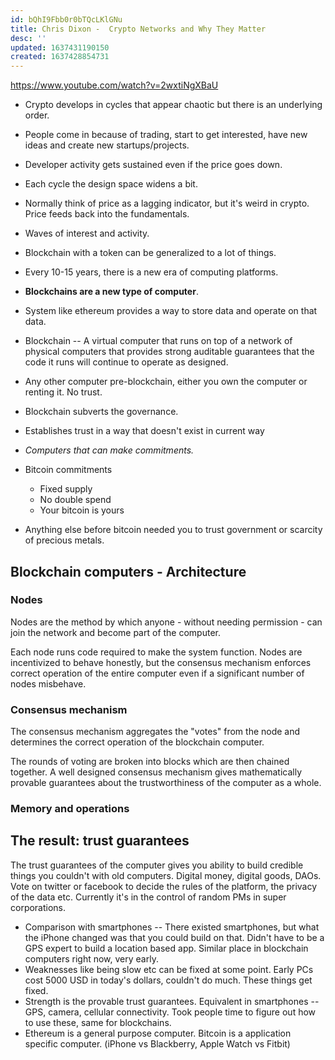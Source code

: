 ```yaml
---
id: bQhI9Fbb0r0bTQcLKlGNu
title: Chris Dixon -  Crypto Networks and Why They Matter
desc: ''
updated: 1637431190150
created: 1637428854731
---
```


https://www.youtube.com/watch?v=2wxtiNgXBaU

* Crypto develops in cycles that appear chaotic but there is an underlying order.
* People come in because of trading, start to get interested, have new ideas and create new startups/projects.
* Developer activity gets sustained even if the price goes down.
* Each cycle the design space widens a bit.
* Normally think of price as a lagging indicator, but it's weird in crypto. Price feeds back into the fundamentals.
* Waves of interest and activity.

* Blockchain with a token can be generalized to a lot of things.
* Every 10-15 years, there is a new era of computing platforms.
* **Blockchains are a new type of computer**.
* System like ethereum provides a way to store data and operate on that data.
* Blockchain -- A virtual computer that runs on top of a network of physical computers that provides strong auditable guarantees that the code it runs will continue to operate as designed.
* Any other computer pre-blockchain, either you own the computer or renting it. No trust.
* Blockchain subverts the governance.
* Establishes trust in a way that doesn't exist in current way
* *Computers that can make commitments.*
* Bitcoin commitments
  * Fixed supply
  * No double spend
  * Your bitcoin is yours
* Anything else before bitcoin needed you to trust government or scarcity of precious metals.

## Blockchain computers - Architecture

### Nodes

Nodes are the method by which anyone - without needing permission - can join the network and become part of the computer.

Each node runs code required to make the system function. Nodes are incentivized to behave honestly, but the consensus mechanism
enforces correct operation of the entire computer even if a significant number of nodes misbehave.

### Consensus mechanism

The consensus mechanism aggregates the "votes" from the node and determines the correct operation of the blockchain computer.

The rounds of voting are broken into blocks which are then chained together. A well designed consensus mechanism gives mathematically
provable guarantees about the trustworthiness of the computer as a whole.

### Memory and operations


## The result: trust guarantees

The trust guarantees of the computer gives you ability to build credible things you couldn't with old computers. Digital money, digital goods,
DAOs. Vote on twitter or facebook to decide the rules of the platform, the privacy of the data etc. Currently it's in the control of random PMs in
super corporations.


* Comparison with smartphones -- There existed smartphones, but what the iPhone changed was that you could build on that. Didn't have to be a GPS expert to build a location based app. Similar place in blockchain computers right now, very early.
* Weaknesses like being slow etc can be fixed at some point. Early PCs cost 5000 USD in today's dollars, couldn't do much. These things get fixed.
* Strength is the provable trust guarantees. Equivalent in smartphones -- GPS, camera, cellular connectivity. Took people time to figure out how to use these, same for blockchains.
* Ethereum is a general purpose computer. Bitcoin is a application specific computer. (iPhone vs Blackberry, Apple Watch vs Fitbit)
